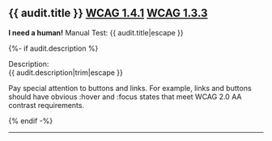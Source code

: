 ## {{ audit.title }}  [WCAG 1.4.1](https://www.w3.org/WAI/WCAG21/quickref/#use-of-color) [WCAG 1.3.3](https://www.w3.org/WAI/WCAG21/quickref/#sensory-characteristics)


__I need a human!__ Manual Test: {{ audit.title|escape }}

{%- if audit.description %}

Description:<br>
{{ audit.description|trim|escape }}

Pay special attention to buttons and links.  For example, links and buttons should have obvious :hover and :focus states that meet WCAG 2.0 AA contrast requirements.

{% endif -%}

---

